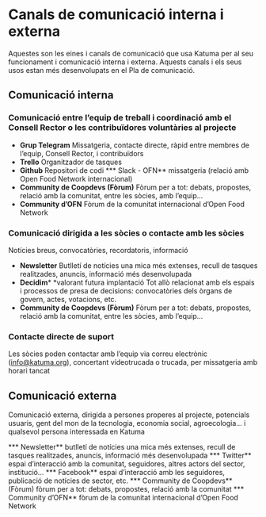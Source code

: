  # Canals de comunicació interna i externa

Aquestes son les eines i canals de comunicació que usa Katuma per al seu funcionament i comunicació interna i externa. Aquests canals i els seus usos estan més desenvolupats en el Pla de comunicació.


## Comunicació interna
### Comunicació entre l’equip de treball i coordinació amb el Consell Rector o les contribuïdores voluntàries al projecte
* **Grup Telegram**
Missatgeria, contacte directe, ràpid entre membres de l’equip, Consell Rector, i contribuïdors
* **Trello**
Organitzador de tasques
* **Github**
Repositori de codi
*** Slack - OFN**
missatgeria (relació amb Open Food Network  internacional)
* **Community de Coopdevs (Fòrum)**
Fòrum per a tot: debats, propostes, relació amb la comunitat, entre les sòcies, amb l’equip...
* **Community d’OFN**
Fòrum de la comunitat internacional d’Open Food Network

### Comunicació dirigida a les sòcies o contacte amb les sòcies

Notícies breus, convocatòries, recordatoris, informació
* **Newsletter**
Butlletí de notícies una mica més extenses, recull de tasques realitzades, anuncis, informació més desenvolupada
* **Decidim***
*valorant futura implantació
Tot allò relacionat amb els espais i processos de presa de decisions: convocatòries dels òrgans de govern, actes, votacions, etc.
* **Community de Coopdevs (Fòrum)**
Fòrum per a tot: debats, propostes, relació amb la comunitat, entre les sòcies, amb l’equip...

### Contacte directe de suport
Les sòcies poden contactar amb l’equip via correu electrònic (info@katuma.org), concertant vídeotrucada o trucada, per missatgeria amb horari tancat

## Comunicació externa
Comunicació externa, dirigida a persones properes al projecte, potencials usuaris, gent del mon de la tecnologia, economia social, agroecologia... i qualsevol persona interessada en Katuma	

*** Newsletter** butlletí de notícies una mica més extenses, recull de tasques realitzades, anuncis, informació més desenvolupada
	*** Twitter**	espai d’interacció amb la comunitat, seguidores, altres actors del sector, institució…
	*** Facebook**	espai d’interacció amb les seguidores, publicació de notícies de sector, etc.
	*** Community de Coopdevs** (Fòrum)	fòrum per a tot: debats, propostes, relació amb la comunitat
	*** Community d’OFN**	fòrum de la comunitat internacional d’Open Food Network


